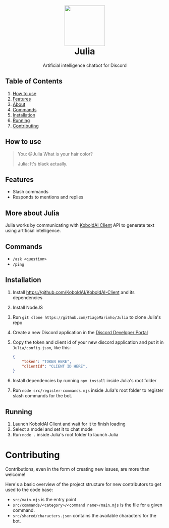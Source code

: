 <h1 align="center"><img src="https://i.imgur.com/0ALd1j2.png" width="128"><br/>Julia</h1>
<p align="center">Artificial intelligence chatbot for Discord</p>

## Table of Contents

1. [How to use](#how-to-use)
2. [Features](#features)
3. [About](#more-about-julia)
3. [Commands](#commands)
3. [Installation](#installation)
4. [Running](#running)
5. [Contributing](#contributing)

## How to use

> You: @Julia What is your hair color?
>
> Julia: It's black actually.

## Features

- Slash commands
- Responds to mentions and replies

## More about Julia

Julia works by communicating with [KoboldAI Client](https://github.com/KoboldAI/KoboldAI-Client) API to generate text using artificial intelligence.

## Commands

* `/ask <question>`
* `/ping`

## Installation

1. Install https://github.com/KoboldAI/KoboldAI-Client and its dependencies
2. Install NodeJS
3. Run `git clone https://github.com/TiagoMarinho/Julia` to clone Julia's repo
4. Create a new Discord application in the [Discord Developer Portal](https://discord.com/developers/applications)
5. Copy the token and client id of your new discord application and put it in `Julia/config.json`, like this:

	```json
	{
		"token": "TOKEN HERE",
		"clientId": "CLIENT ID HERE",
	}
	```
6. Install dependencies by running `npm install` inside Julia's root folder
7. Run `node src/register-commands.mjs` inside Julia's root folder to register slash commands for the bot.

## Running

1. Launch KoboldAI Client and wait for it to finish loading
2. Select a model and set it to chat mode
3. Run `node .` inside Julia's root folder to launch Julia

# Contributing

Contributions, even in the form of creating new issues, are more than welcome! 

Here's a basic overview of the project structure for new contributors to get used to the code base:

* `src/main.mjs` is the entry point
* `src/commands/<category>/<command name>/main.mjs` is the file for a given command.
* `src/shared/characters.json` contains the available characters for the bot.
